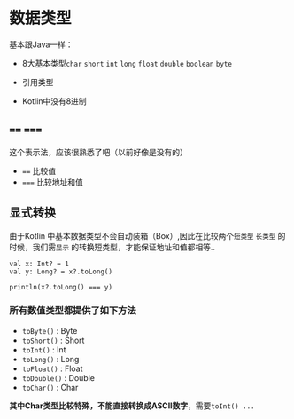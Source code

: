 # 数据类型

基本跟Java一样：
- 8大基本类型`char` `short` `int` `long` `float` `double` `boolean` `byte` 
- 引用类型

- Kotlin中没有8进制

## `==` `===`

这个表示法，应该很熟悉了吧（以前好像是没有的）  

- `==` 比较值  
- `===` 比较地址和值  

## 显式转换

由于Kotlin 中基本数据类型不会自动装箱（Box）,因此在比较两个`短类型` `长类型` 的时候，我们需`显示` 的转换短类型，才能保证地址和值都相等..   

```
val x: Int? = 1
val y: Long? = x?.toLong()

println(x?.toLong() === y)
```

### 所有数值类型都提供了如下方法

- `toByte()` : Byte  
- `toShort()` : Short  
- `toInt()` : Int  
- `toLong()` : Long  
- `toFloat()` : Float  
- `toDouble()` : Double  
- `toChar()` : Char  

**其中Char类型比较特殊，不能直接转换成ASCII数字**，需要`toInt() ...`  